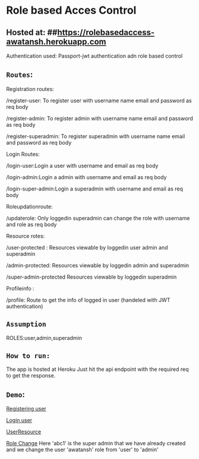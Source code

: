 # Role based Acces Control 
## Hosted at:  ##https://rolebasedaccess-awatansh.herokuapp.com

Authentication used: Passport-jwt authentication adn role based control

## `Routes`:

Registration routes:

/register-user: To register user with username name email and password as req body 

/register-admin:  To register admin with username name email and password as req body

/register-superadmin:  To register superadmin with username name email and password as req body

Login Routes:


/login-user:Login a user with username and email as req body 

/login-admin:Login a admin with username and email as req body 

/login-super-admin:Login a superadmin with username and email as req body 


Roleupdationroute:


/updaterole: Only loggedin superadmin can change the role with username and role as req body


Resource rotes:

/user-protected : Resources viewable by loggedin user admin and superadmin

/admin-protected:  Resources viewable by  loggedin admin and superadmin

/super-admin-protected  Resources viewable by loggedin superadmin


Profileinfo :

/profile: Route to get the info of logged in user (handeled with JWT authentication)

## `Assumption`

ROLES:user,admin,superadmin

## `How to run:`

The app is hosted at Heroku 
Just hit the api endpoint with the required req to get the response.



## `Demo`:

[Registering user](https://user-images.githubusercontent.com/31369423/116231044-02ce8300-a776-11eb-8239-5b8b169ac6e2.PNG)


[Login user](https://user-images.githubusercontent.com/31369423/116231335-55a83a80-a776-11eb-8fcd-4994a266428c.PNG)

[UserResource](https://user-images.githubusercontent.com/31369423/116231990-2b0ab180-a777-11eb-968f-0c208214876f.PNG)


[Role Change](https://user-images.githubusercontent.com/31369423/116232645-0a8f2700-a778-11eb-9df0-9378c0f7f756.PNG)
Here 'abc1' is the super admin that we have already created and we change the user 'awatansh' role from 'user' to 'admin'












